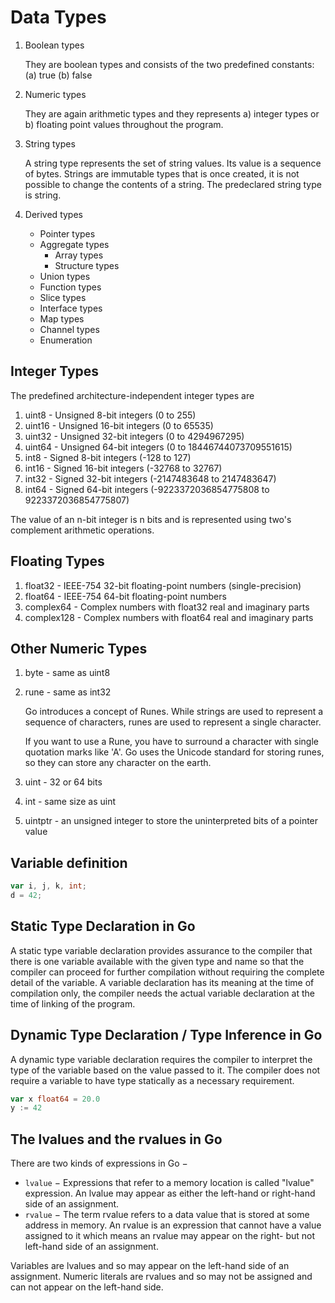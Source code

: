 # Data Types

1. Boolean types

    They are boolean types and consists of the two predefined constants: (a) true (b) false

2. Numeric types

    They are again arithmetic types and they represents a) integer types or b) floating point values throughout the program.

3. String types

    A string type represents the set of string values. Its value is a sequence of bytes. Strings are immutable types that is once created, it is not possible to change the contents of a string. The predeclared string type is string.

4. Derived types

   - Pointer types
   - Aggregate types
       - Array types
       - Structure types
   - Union types
   - Function types
   - Slice types
   - Interface types
   - Map types
   - Channel types
   - Enumeration

## Integer Types

The predefined architecture-independent integer types are

1. uint8 - Unsigned 8-bit integers (0 to 255)
2. uint16 - Unsigned 16-bit integers (0 to 65535)
3. uint32 - Unsigned 32-bit integers (0 to 4294967295)
4. uint64 - Unsigned 64-bit integers (0 to 18446744073709551615)
5. int8 - Signed 8-bit integers (-128 to 127)
6. int16 - Signed 16-bit integers (-32768 to 32767)
7. int32 - Signed 32-bit integers (-2147483648 to 2147483647)
8. int64 - Signed 64-bit integers (-9223372036854775808 to 9223372036854775807)

The value of an n-bit integer is n bits and is represented using two's complement arithmetic operations.

## Floating Types

1. float32 - IEEE-754 32-bit floating-point numbers (single-precision)
2. float64 - IEEE-754 64-bit floating-point numbers
3. complex64 - Complex numbers with float32 real and imaginary parts
4. complex128 - Complex numbers with float64 real and imaginary parts

## Other Numeric Types

1. byte - same as uint8
2. rune - same as int32

    Go introduces a concept of Runes. While strings are used to represent a sequence of characters, runes are used to represent a single character.

    If you want to use a Rune, you have to surround a character with single quotation marks like 'A'. Go uses the Unicode standard for storing runes, so they can store any character on the earth.

3. uint - 32 or 64 bits
4. int - same size as uint
5. uintptr - an unsigned integer to store the uninterpreted bits of a pointer value

## Variable definition

```go
var i, j, k, int;
d = 42;
```

## Static Type Declaration in Go

A static type variable declaration provides assurance to the compiler that there is one variable available with the given type and name so that the compiler can proceed for further compilation without requiring the complete detail of the variable. A variable declaration has its meaning at the time of compilation only, the compiler needs the actual variable declaration at the time of linking of the program.

## Dynamic Type Declaration / Type Inference in Go

A dynamic type variable declaration requires the compiler to interpret the type of the variable based on the value passed to it. The compiler does not require a variable to have type statically as a necessary requirement.

```go
var x float64 = 20.0
y := 42
```

## The lvalues and the rvalues in Go

There are two kinds of expressions in Go −

- `lvalue` − Expressions that refer to a memory location is called "lvalue" expression. An lvalue may appear as either the left-hand or right-hand side of an assignment.
- `rvalue` − The term rvalue refers to a data value that is stored at some address in memory. An rvalue is an expression that cannot have a value assigned to it which means an rvalue may appear on the right- but not left-hand side of an assignment.

Variables are lvalues and so may appear on the left-hand side of an assignment. Numeric literals are rvalues and so may not be assigned and can not appear on the left-hand side.
